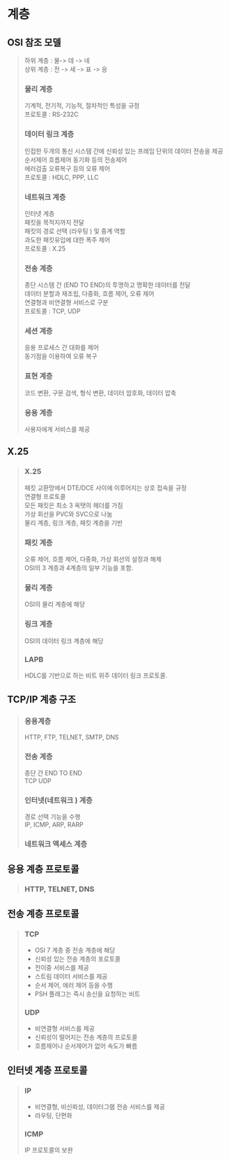 # 계층

## OSI 참조 모델

> 하위 계층 : 물-&gt; 데 -&gt; 네  
> 상위 계층 : 전 -&gt; 세 -&gt; 표 -&gt; 응
>
> ### 물리 계층
>
> 기계적, 전기적, 기능적, 절차적인 특성을 규정  
> 프로토콜 : RS-232C
>
> ### 데이터 링크 계층
>
> 인접한 두개의 통신 시스템 간에 신뢰성 있는 프레임 단위의 데이터 전송을 제공순서제어 흐름제어 동기화 등의 전송제어  
> 에러검출 오류복구 등의 오류 제어  
> 프로토콜 : HDLC, PPP, LLC
>
> ### 네트워크 계층
>
> 인터넷 계층  
> 패킷을 목적지까지 전달  
> 패킷의 경로 선택 \(라우팅 \) 및 중계 역할  
> 과도한 패킷유입에 대한 폭주 제어  
> 프로토콜 : X.25
>
> ### 전송 계층
>
> 종단 시스템 간 \(END TO END\)의 투명하고 명확한 데이터를 전달  
> 데이터 분할과 재조립, 다중화, 흐름 제어, 오류 제어  
> 연결형과 비연결형 서비스로 구분  
> 프로토콜 : TCP, UDP
>
> ### 세션 계층
>
> 응용 프로세스 간 대화를 제어  
> 동기점을 이용하여 오류 복구
>
> ### 표현 계층
>
> 코드 변환, 구문 검색, 형식 변환, 데이터 암호화,  데이터 압축
>
> ### 응용 계층
>
> 사용자에게 서비스를 제공

## X.25

> ### X.25
>
> 패킷 교환망에서 DTE/DCE 사이에 이루어지는 상호 접속을 규정  
> 연결형 프로토콜  
> 모든 패킷은 최소 3 옥탯의 헤더를 가짐  
> 가상 회선을 PVC와 SVC으로 나눔  
> 물리 계층, 링크 계층, 패킷 계층을 기반
>
> ### 패킷 계층
>
> 오류 제어, 흐름 제어, 다중화, 가상 회선의 설정과 해제  
> OSI의 3 계층과 4계층의 일부 기능을 포함.
>
> ### 물리 계층
>
> OSI의 물리 계층에 해당
>
> ### 링크 계층
>
> OSI의 데이터 링크 계층에 해당
>
> ### LAPB
>
> HDLC를 기반으로 하는 비트 위주 데이터 링크 프로토콜.

## TCP/IP 계층 구조

> ### 응용계층
>
> HTTP, FTP, TELNET, SMTP, DNS
>
> ### 전송 계층
>
> 종단 간 END TO END  
> TCP UDP
>
> ### 인터넷\(네트워크 \) 계층
>
> 경로 선택 기능을 수행  
> IP, ICMP, ARP, RARP
>
> ### 네트워크 액세스 계층

## 응용 계층 프로토콜

> ### HTTP, TELNET, DNS

## 전송 계층 프로토콜

> ### TCP
>
> * OSI 7 계층 중 전송 계층에 해당
> * 신뢰성 있는 전송 계층의 포로토콜
> * 전이중 서비스를 제공
> * 스트림 데이터 서비스를 제공
> * 순서 제어, 에러 제어 등을 수행
> * PSH 플래그는 즉시 송신을 요청하는 비트
>
> ### UDP
>
> * 비연결형 서비스를 제공
> * 신뢰성이 떨어지는 전송 계층의 프로토콜
> * 흐름제어나 순서제어가 없어 속도가 빠름

## 인터넷 계층 프로토콜

> ### IP
>
> * 비연결형, 비신뢰성, 데이터그램 전송 서비스를 제공
> * 라우팅, 단편화
>
> ### ICMP
>
> IP 프로토콜의 보완

